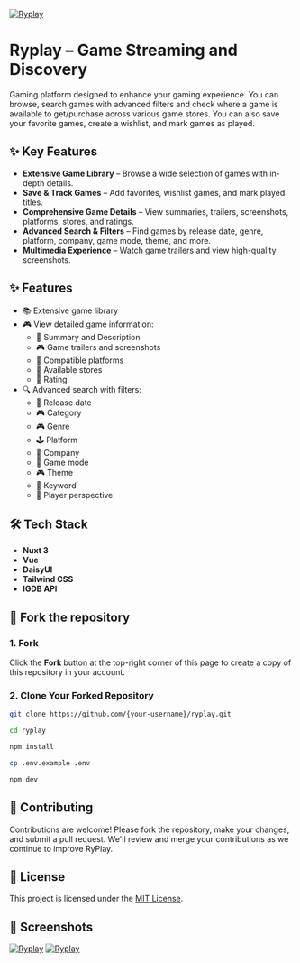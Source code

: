 [![Ryplay](https://fachryafrz.com/projects/ryplay/home.png)](https://ryplay.fachryafrz.com)

# Ryplay – Game Streaming and Discovery

Gaming platform designed to enhance your gaming experience. You can browse, search games with advanced filters and check where a game is available to get/purchase across various game stores. You can also save your favorite games, create a wishlist, and mark games as played.

## ✨ Key Features

- **Extensive Game Library** – Browse a wide selection of games with in-depth details.
- **Save & Track Games** – Add favorites, wishlist games, and mark played titles.
- **Comprehensive Game Details** – View summaries, trailers, screenshots, platforms, stores, and ratings.
- **Advanced Search & Filters** – Find games by release date, genre, platform, company, game mode, theme, and more.
- **Multimedia Experience** – Watch game trailers and view high-quality screenshots.

## ✨ Features

- 📚 Extensive game library
- 🎮 View detailed game information:
  - 📝 Summary and Description
  - 🎮 Game trailers and screenshots
  - 📱 Compatible platforms
  - 🏬 Available stores
  - 🌟 Rating
- 🔍 Advanced search with filters:
  - 📅 Release date
  - 🎮 Category
  - 🎮 Genre
  - 🕹️ Platform
  - 🏢 Company
  - 👥 Game mode
  - 🎮 Theme
  - 🌟 Keyword
  - 👥 Player perspective

## 🛠️ Tech Stack

- **Nuxt 3**
- **Vue**
- **DaisyUI**
- **Tailwind CSS**
- **IGDB API**

## 🚀 Fork the repository

### 1. Fork

Click the **Fork** button at the top-right corner of this page to create a copy of this repository in your account.

### 2. Clone Your Forked Repository

```sh
git clone https://github.com/{your-username}/ryplay.git

cd ryplay

npm install

cp .env.example .env

npm dev
```

## 🤝 Contributing

Contributions are welcome! Please fork the repository, make your changes, and submit a pull request. We'll review and merge your contributions as we continue to improve RyPlay.

## 📜 License

This project is licensed under the [MIT License](LICENSE).

## 📸 Screenshots

[![Ryplay](https://fachryafrz.com/projects/ryplay/game-details.png)](https://ryplay.fachryafrz.com)
[![Ryplay](https://fachryafrz.com/projects/ryplay/search.png)](https://ryplay.fachryafrz.com)
